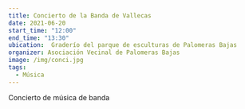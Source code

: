```yaml
---
title: Concierto de la Banda de Vallecas
date: 2021-06-20
start_time: "12:00"
end_time: "13:30"
ubication:  Graderío del parque de esculturas de Palomeras Bajas
organizer: Asociación Vecinal de Palomeras Bajas
image: /img/conci.jpg
tags:
  - Música
---
```

Concierto de música de banda